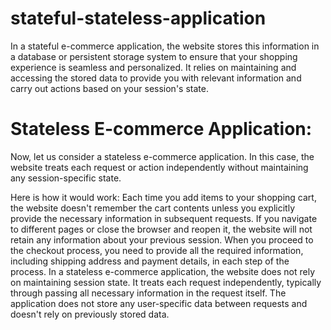 # stateful-stateless-application

In a stateful e-commerce application, the website stores this information in a database or persistent storage system to ensure that your shopping experience is seamless and personalized. 
It relies on maintaining and accessing the stored data to provide you with relevant information and carry out actions based on your session's state.

# Stateless E-commerce Application:

Now, let us consider a stateless e-commerce application. In this case, the website treats each request or action independently without maintaining any session-specific state. 

Here is how it would work:
Each time you add items to your shopping cart, the website doesn't remember the cart contents unless you explicitly provide the necessary information in subsequent requests.
If you navigate to different pages or close the browser and reopen it, the website will not retain any information about your previous session.
When you proceed to the checkout process, you need to provide all the required information, including shipping address and payment details, in each step of the process.
In a stateless e-commerce application, the website does not rely on maintaining session state. 
It treats each request independently, typically through passing all necessary information in the request itself. 
The application does not store any user-specific data between requests and doesn't rely on previously stored data.
